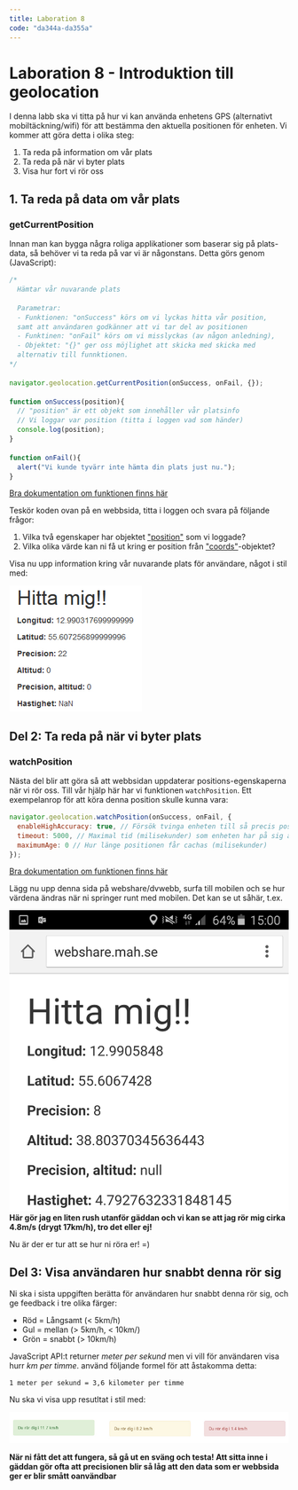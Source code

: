 ```yaml
---
title: Laboration 8
code: "da344a-da355a"
---
```


# Laboration 8 - Introduktion till geolocation

I denna labb ska vi titta på hur vi kan använda enhetens GPS (alternativt mobiltäckning/wifi) för att bestämma den aktuella positionen för enheten. Vi kommer att göra detta i olika steg:

1. Ta reda på information om vår plats
2. Ta reda på när vi byter plats
3. Visa hur fort vi rör oss

## 1. Ta reda på data om vår plats

### getCurrentPosition

Innan man kan bygga några roliga applikationer som baserar sig på plats-data, så behöver vi ta reda på var vi är någonstans. Detta görs genom (JavaScript):

```javascript
/*
  Hämtar vår nuvarande plats

  Parametrar:
  - Funktionen: "onSuccess" körs om vi lyckas hitta vår position,
  samt att användaren godkänner att vi tar del av positionen
  - Funktinen: "onFail" körs om vi misslyckas (av någon anledning),
  - Objektet: "{}" ger oss möjlighet att skicka med skicka med
  alternativ till funnktionen.
*/

navigator.geolocation.getCurrentPosition(onSuccess, onFail, {});

function onSuccess(position){
  // "position" är ett objekt som innehåller vår platsinfo
  // Vi loggar var position (titta i loggen vad som händer)
  console.log(position);
}

function onFail(){
  alert("Vi kunde tyvärr inte hämta din plats just nu.");
}
```

[Bra dokumentation om funktionen finns här](https://developer.mozilla.org/en-US/docs/Web/API/Geolocation/getCurrentPosition)

Teskör koden ovan på en webbsida, titta i loggen och svara på följande frågor:

1. Vilka två egenskaper har objektet ["position"](https://developer.mozilla.org/en-US/docs/Web/API/Position) som vi loggade?
2. Vilka olika värde kan ni få ut kring er position från ["coords"](https://developer.mozilla.org/en-US/docs/Web/API/Position/coords)-objektet?

Visa nu upp information kring vår nuvarande plats för användare, något i stil med:

![Geolocation](12/geo1.jpg)

## Del 2: Ta reda på när vi byter plats

### watchPosition

Nästa del blir att göra så att webbsidan uppdaterar positions-egenskaperna när vi rör oss. Till vår hjälp här har vi funktionen `watchPosition`. Ett exempelanrop för att köra denna position skulle kunna vara:

```javascript
navigator.geolocation.watchPosition(onSuccess, onFail, {
  enableHighAccuracy: true, // Försök tvinga enheten till så precis position som möjligt
  timeout: 5000, // Maximal tid (milisekunder) som enheten har på sig att reuturnera positionen
  maximumAge: 0 // Hur länge positionen får cachas (milisekunder)
});
```

[Bra dokumentation om funktionen finns här](https://developer.mozilla.org/en-US/docs/Web/API/Geolocation/watchPosition)

Lägg nu upp denna sida på webshare/dvwebb, surfa till mobilen och se hur värdena ändras när ni springer runt med mobilen. Det kan se ut såhär, t.ex.

![Geolocation](12/geo2.png) **Här gör jag en liten rush utanför gäddan och vi kan se att jag rör mig cirka 4.8m/s (drygt 17km/h), tro det eller ej!**

Nu är der er tur att se hur ni röra er! =)

## Del 3: Visa användaren hur snabbt denna rör sig

Ni ska i sista uppgiften berätta för användaren hur snabbt denna rör sig, och ge feedback i tre olika färger:

- Röd = Långsamt (< 5km/h)
- Gul = mellan (> 5km/h, < 10km/)
- Grön = snabbt (> 10km/h)

JavaScript API:t returner *meter per sekund* men vi vill för användaren visa hurr *km per timme*. använd följande formel för att åstakomma detta:

```
1 meter per sekund = 3,6 kilometer per timme
```

Nu ska vi visa upp resutltat i stil med:

![Geolocation](12/geo3.jpg)

**När ni fått det att fungera, så gå ut en sväng och testa! Att sitta inne i gäddan gör ofta att precisionen blir så låg att den data som er webbsida ger er blir smått oanvändbar**
